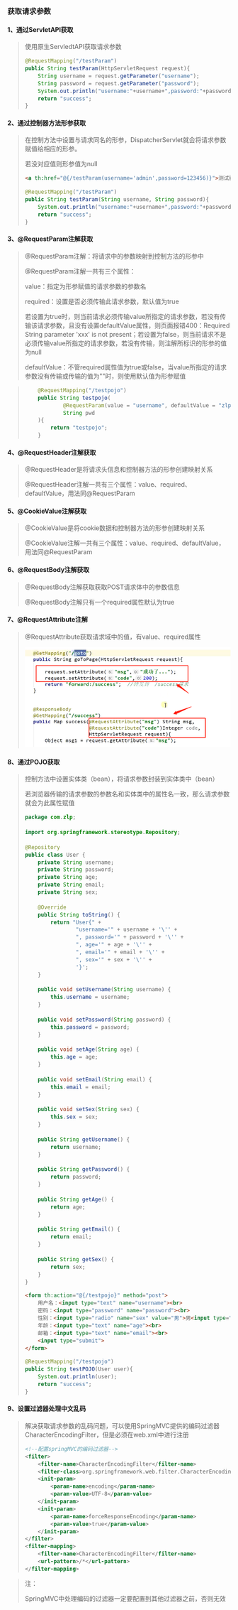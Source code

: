 ### 获取请求参数

#### 1、通过ServletAPI获取

> 使用原生ServledtAPI获取请求参数
>
> ```JAVA
> @RequestMapping("/testParam")
> public String testParam(HttpServletRequest request){
>     String username = request.getParameter("username");
>     String password = request.getParameter("password");
>     System.out.println("username:"+username+",password:"+password);
>     return "success";
> }
> ```

#### 2、通过控制器方法形参获取

> 在控制方法中设置与请求同名的形参，DispatcherServlet就会将请求参数赋值给相应的形参。
>
> 若没对应值则形参值为null
>
> ```HTML
> <a th:href="@{/testParam(username='admin',password=123456)}">测试获取请求参数-->/testParam</a><br>
> ```
>
> ```java
> @RequestMapping("/testParam")
> public String testParam(String username, String password){
>     System.out.println("username:"+username+",password:"+password);
>     return "success";
> }
> ```

#### 3、@RequestParam注解获取

> @RequestParam注解：将请求中的参数映射到控制方法的形参中
>
> @RequestParam注解一共有三个属性：
>
> value：指定为形参赋值的请求参数的参数名
>
> required：设置是否必须传输此请求参数，默认值为true
>
> 若设置为true时，则当前请求必须传输value所指定的请求参数，若没有传输该请求参数，且没有设置defaultValue属性，则页面报错400：Required String parameter 'xxx' is not present；若设置为false，则当前请求不是必须传输value所指定的请求参数，若没有传输，则注解所标识的形参的值为null
>
> defaultValue：不管required属性值为true或false，当value所指定的请求参数没有传输或传输的值为""时，则使用默认值为形参赋值

> ```JAVA
>     @RequestMapping("/testpojo")
>     public String testpojo(
>             @RequestParam(value = "username", defaultValue = "zlp", required = false) String name,
>             String pwd
>     ){
>         return "testpojo";
>     }
> ```

#### 4、@RequestHeader注解获取

> @RequestHeader是将请求头信息和控制器方法的形参创建映射关系
>
> @RequestHeader注解一共有三个属性：value、required、defaultValue，用法同@RequestParam

#### 5、@CookieValue注解获取

> @CookieValue是将cookie数据和控制器方法的形参创建映射关系
>
> @CookieValue注解一共有三个属性：value、required、defaultValue，用法同@RequestParam

#### 6、@RequestBody注解获取

> @RequestBody注解获取获取POST请求体中的参数信息
>
> @RequestBody注解只有一个required属性默认为true

#### 7、@RequestAttribute注解

> @RequestAttribute获取请求域中的值，有value、required属性
>
> ![image-20211004135814221](image/image-20211004135814221.png)

#### 8、通过POJO获取

> 控制方法中设置实体类（bean），将请求参数封装到实体类中（bean）
>
> 若浏览器传输的请求参数的参数名和实体类中的属性名一致，那么请求参数就会为此属性赋值
>
> ```java
> package com.zlp;
> 
> import org.springframework.stereotype.Repository;
> 
> @Repository
> public class User {
>     private String username;
>     private String password;
>     private String age;
>     private String email;
>     private String sex;
> 
>     @Override
>     public String toString() {
>         return "User{" +
>                 "username='" + username + '\'' +
>                 ", password='" + password + '\'' +
>                 ", age='" + age + '\'' +
>                 ", email='" + email + '\'' +
>                 ", sex='" + sex + '\'' +
>                 '}';
>     }
> 
>     public void setUsername(String username) {
>         this.username = username;
>     }
> 
>     public void setPassword(String password) {
>         this.password = password;
>     }
> 
>     public void setAge(String age) {
>         this.age = age;
>     }
> 
>     public void setEmail(String email) {
>         this.email = email;
>     }
> 
>     public void setSex(String sex) {
>         this.sex = sex;
>     }
> 
>     public String getUsername() {
>         return username;
>     }
> 
>     public String getPassword() {
>         return password;
>     }
> 
>     public String getAge() {
>         return age;
>     }
> 
>     public String getEmail() {
>         return email;
>     }
> 
>     public String getSex() {
>         return sex;
>     }
> }
> ```
>
> ```HTML
> <form th:action="@{/testpojo}" method="post">
>     用户名：<input type="text" name="username"><br>
>     密码：<input type="password" name="password"><br>
>     性别：<input type="radio" name="sex" value="男">男<input type="radio" name="sex" value="女">女<br>
>     年龄：<input type="text" name="age"><br>
>     邮箱：<input type="text" name="email"><br>
>     <input type="submit">
> </form>
> ```
>
> ```java
> @RequestMapping("/testpojo")
> public String testPOJO(User user){
>     System.out.println(user);
>     return "success";
> }
> ```

#### 9、设置过滤器处理中文乱码

> 解决获取请求参数的乱码问题，可以使用SpringMVC提供的编码过滤器CharacterEncodingFilter，但是必须在web.xml中进行注册
>
> ```xml
> <!--配置springMVC的编码过滤器-->
> <filter>
>     <filter-name>CharacterEncodingFilter</filter-name>
>     <filter-class>org.springframework.web.filter.CharacterEncodingFilter</filter-class>
>     <init-param>
>         <param-name>encoding</param-name>
>         <param-value>UTF-8</param-value>
>     </init-param>
>     <init-param>
>         <param-name>forceResponseEncoding</param-name>
>         <param-value>true</param-value>
>     </init-param>
> </filter>
> <filter-mapping>
>     <filter-name>CharacterEncodingFilter</filter-name>
>     <url-pattern>/*</url-pattern>
> </filter-mapping>
> ```

> 注：
>
> SpringMVC中处理编码的过滤器一定要配置到其他过滤器之前，否则无效